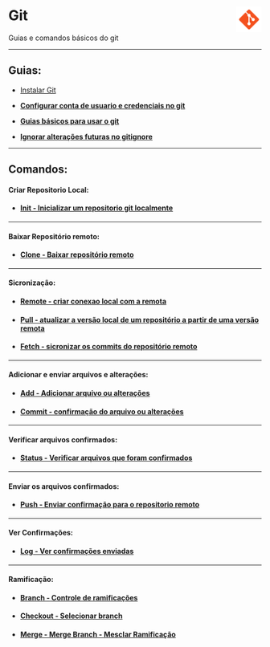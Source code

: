 <div><h1> Git <img align="right" width="50px" src="img/icons8-git-48.png"></h1></div>

<p> Guias e comandos básicos do git </p>
<hr>

## Guias:

- <a href="https://git-scm.com/book/pt-br/v2/Come%C3%A7ando-Instalando-o-Git"> Instalar Git </a>

- <a href="/guias/git-config.md"><b> Configurar conta de usuario e credenciais no git <b></a>

- <a href="/guias/README.md"><b> Guias básicos para usar o git <b></a>

- <a href="/guias/arquives/remover_alterações_futuras_gitingnore.md"><b>Ignorar alterações futuras no gitignore</b></a>
<!-- - <a href="comandos/README.md"><b> Ver todos os comandos do git</b> </a> -->
<!-- - <a href="https://github.com/gladsonsimoes/git/blob/main/Configura%C3%A7%C3%A3o%26Diret%C3%B3rio.md"><b> Configurar conta e comandos de pasta</b></a> -->

---
## Comandos:

#### Criar Repositorio Local:
- #### <a href="comandos/comandos_de_uso/git_init.md"> Init - Inicializar um repositorio git localmente </a><br>

---
#### Baixar Repositório remoto:
- #### <a href="comandos/comandos_de_uso/git_clone.md"> Clone - Baixar repositório remoto </a><br>  

---
#### Sicronização:
- #### <a href="/comandos/comandos_de_uso/git_remote.md"> Remote - criar conexao local com a remota </a><br>  
- #### <a href="/comandos/comandos_de_uso/git_pull.md"> Pull - atualizar a versão local de um repositório a partir de uma versão remota </a><br>
- #### <a href="/comandos/comandos_de_uso/git_fetch.md"> Fetch - sicronizar os commits do repositório remoto </a><br>

---
#### Adicionar e enviar arquivos e alterações:
- #### <a href="/comandos/comandos_de_uso/git_add.md"> Add - Adicionar arquivo ou alterações </a><br>
- #### <a href="/comandos/comandos_de_uso/git_commit.md"> Commit - confirmação do arquivo ou alterações </a><br>

---
#### Verificar arquivos confirmados:
- #### <a href="/comandos/comandos_de_uso/git_status.md"> Status - Verificar arquivos que foram confirmados</a>

---
#### Enviar os arquivos confirmados:
- #### <a href="/comandos/comandos_de_uso/git_push.md"> Push - Enviar confirmação para o repositorio remoto </a><br>

---
#### Ver Confirmações:
- #### <a href="/comandos/comandos_de_uso/git_log.md"> Log - Ver confirmações enviadas </a><br>

---
#### Ramificação:
- #### <a href="/comandos/comandos_de_uso/git_branch.md"> Branch - Controle de ramificações </a><br>
- #### <a href="/comandos/comandos_de_uso/git_checkout.md"> Checkout - Selecionar branch </a><br>  
- #### <a href="/comandos/comandos_de_uso/git_merge.md"> Merge - Merge Branch - Mesclar Ramificação </a><br>     


